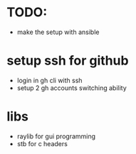 # TODO:
- make the setup with ansible

# setup ssh for github
- login in gh cli with ssh
- setup 2 gh accounts switching ability

# libs
- raylib for gui programming
- stb for c headers

